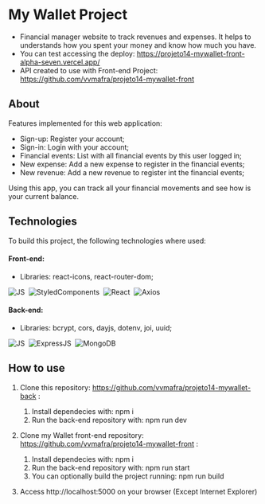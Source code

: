 # My Wallet Project
- Financial manager website to track revenues and expenses. It helps to understands how you spent your money and know how much you have.
- You can test accessing the deploy: https://projeto14-mywallet-front-alpha-seven.vercel.app/
- API created to use with Front-end Project: https://github.com/vvmafra/projeto14-mywallet-front

## About
Features implemented for this web application:
- Sign-up: Register your account;
- Sign-in: Login with your account;
- Financial events: List with all financial events by this user logged in;
- New expense: Add a new expense to register in the financial events;
- New revenue: Add a new revenue to register int the financial events;

Using this app, you can track all your financial movements and see how is your current balance.

## Technologies
To build this project, the following technologies where used:
#### Front-end:
- Libraries: react-icons, react-router-dom;

![JS](https://img.shields.io/badge/JavaScript-323330?style=for-the-badge&logo=javascript&logoColor=F7DF1E)&nbsp;
![StyledComponents]( https://img.shields.io/badge/styled--components-DB7093?style=for-the-badge&logo=styled-components&logoColor=white)&nbsp;
![React](https://img.shields.io/badge/React-20232A?style=for-the-badge&logo=react&logoColor=61DAFB)&nbsp;
![Axios](https://img.shields.io/badge/axios-671ddf?&style=for-the-badge&logo=axios&logoColor=white)&nbsp;


#### Back-end:
- Libraries: bcrypt, cors, dayjs, dotenv, joi, uuid;

![JS](https://img.shields.io/badge/JavaScript-323330?style=for-the-badge&logo=javascript&logoColor=F7DF1E)&nbsp;
![ExpressJS](https://img.shields.io/badge/Express%20js-000000?style=for-the-badge&logo=express&logoColor=white)&nbsp;
![MongoDB](https://img.shields.io/badge/MongoDB-4EA94B?style=for-the-badge&logo=mongodb&logoColor=white)&nbsp;

## How to use

1. Clone this repository: https://github.com/vvmafra/projeto14-mywallet-back :

   1. Install dependecies with: npm i &nbsp;
   2. Run the back-end repository with: npm run dev
  
2. Clone my Wallet front-end repository: https://github.com/vvmafra/projeto14-mywallet-front :

   1. Install dependecies with: npm i
   2. Run the back-end repository with: npm run start
   3. You can optionally build the project running: npm run build
  
3. Access http://localhost:5000 on your browser (Except Internet Explorer)
